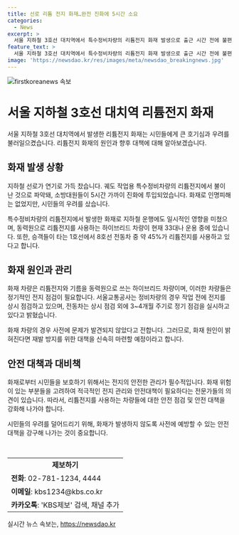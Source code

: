 ```yaml
---
title: 선로 리튬 전지 화재…완전 진화에 5시간 소요
categories:
  - News
excerpt: >
  서울 지하철 3호선 대치역에서 특수정비차량의 리튬전지 화재 발생으로 출근 시간 전에 불편을 겪었던 시민들. 화재로 5시간 이상의 진화 시간이 소요되었으며, 전체 전동차의 절반에 해당하는 이러한 리튬전지를 사용 중임이 파악됐다. 화재로 인명 피해는 없었으나, 시민들은 화재 발생에 대한 걱정을 표했다. 해당 차량은 하이브리드 차량으로, 승객들이 타는 지하철의 약 45%가 같은 리튬전지를 사용하고 있음을 알렸다. 교수는 적극적인 전지 관리가 필요하다고 강조했고, 서울교통공사는 사전에 문제가 발견되지 않았다며 재발 방지대책을 세욨다고 밝혔다.
feature_text: >
  서울 지하철 3호선 대치역에서 특수정비차량의 리튬전지 화재 발생으로 출근 시간 전에 불편을 겪었던 시민들. 화재로 5시간 이상의 진화 시간이 소요되었으며, 전체 전동차의 절반에 해당하는 이러한 리튬전지를 사용 중임이 파악됐다. 화재로 인명 피해는 없었으나, 시민들은 화재 발생에 대한 걱정을 표했다. 해당 차량은 하이브리드 차량으로, 승객들이 타는 지하철의 약 45%가 같은 리튬전지를 사용하고 있음을 알렸다. 교수는 적극적인 전지 관리가 필요하다고 강조했고, 서울교통공사는 사전에 문제가 발견되지 않았다며 재발 방지대책을 세욨다고 밝혔다.
image: 'https://newsdao.kr/res/images/meta/newsdao_breakingnews.jpg'
---
```


<p><img src="https://newsdao.kr/res/images/meta/newsdao_breakingnews.jpg" alt="firstkoreanews 속보" /></p>

<h1>서울 지하철 3호선 대치역 리튬전지 화재</h1>

<p data-ke-size="size16"></p>

<p>서울 지하철 3호선 대치역에서 발생한 리튬전지 화재는 시민들에게 큰 호기심과 우려를 불러일으켰습니다. 리튬전지 화재의 원인과 향후 대책에 대해 알아보겠습니다.</p>

<p data-ke-size="size16"></p>

<h2 data-ke-size="size26">화재 발생 상황</h2>

<p data-ke-size="size16">지하철 선로가  연기로 가득 찼습니다. 궤도 작업용 특수정비차량의 리튬전지에서 불이 난 것으로 파악돼, 소방대원들이 5시간 가까이 진화에 투입되었습니다. 화재로 인명피해는 없었지만, 시민들의 우려를 샀습니다.</p>

<p data-ke-size="size16">특수정비차량의 리튬전지에서 발생한 화재로 지하철 운행에도 일시적인 영향을 미쳤으며, 동력원으로 리튬전지를 사용하는 하이브리드 차량이 현재 33대나 운용 중에 있습니다. 또한, 승객들이 타는 1호선에서 8호선 전동차 중 약 45%가 리튬전지를 사용하고 있다고 합니다.</p>

<p data-ke-size="size16"></p>

<h2 data-ke-size="size26">화재 원인과 관리</h2>

<p data-ke-size="size16">화재 차량은 리튬전지와 기름을 동력원으로 쓰는 하이브리드 차량이며, 이러한 차량들은 정기적인 전지 점검이 필요합니다. 서울교통공사는 정비차량의 경우 작업 전에 전지를 상시 점검하고 있으며, 전동차는 상시 점검 외에 3~4개월 주기로 정기 점검을 실시하고 있다고 밝혔습니다.</p>

<p data-ke-size="size16">화재 차량의 경우 사전에 문제가 발견되지 않았다고 전합니다. 그러므로, 화재 원인이 밝혀진다면 재발 방지를 위한 대책을 신속히 마련할 예정이라고 합니다.</p>

<p data-ke-size="size16"></p>

<h2 data-ke-size="size26">안전 대책과 대비책</h2>

<p data-ke-size="size16">화재로부터 시민들을 보호하기 위해서는 전지의 안전한 관리가 필수적입니다. 화재 위험이 있는 부분들을 고려하여 적극적인 전지 관리와 안전대책이 필요하다는 전문가들의 의견이 있습니다. 따라서, 리튬전지를 사용하는 차량들에 대한 안전 점검 및 안전 대책을 강화해 나가야 합니다.</p>

<p data-ke-size="size16">시민들의 우려를 덜어드리기 위해, 화재가 발생하지 않도록 사전에 예방할 수 있는 안전 대책을 강구해 나가는 것이 중요합니다.</p>

<p data-ke-size="size16">&nbsp;</p>

<table>
    <tbody>
        <tr>
            <td style="text-align: center; height: 17px;"><b>제보하기</b></td>
        </tr>
        <tr>
            <td><b>전화</b>: 02-781-1234, 4444</td>
        </tr>
        <tr>
            <td><b>이메일</b>: kbs1234@kbs.co.kr</td>
        </tr>
        <tr>
            <td><b>카카오톡</b>: 'KBS제보' 검색, 채널 추가</td>
        </tr>
    </tbody>
</table>
실시간 뉴스 속보는, <a href="https://newsdao.kr" rel="dofollow">https://newsdao.kr</a>


